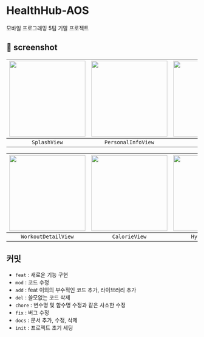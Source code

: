 # HealthHub-AOS
모바일 프로그래밍 5팀 기말 프로젝트

## 📸 screenshot

| <img width="200" src="https://github.com/Moblie-Programming-5-Health-Hub/HealthHub-AOS/assets/61531386/0b3fb1b9-af36-4e4f-bfa3-205b24b7a54a"/> | <img width="200" src="https://github.com/Moblie-Programming-5-Health-Hub/HealthHub-AOS/assets/61531386/7325af44-9b1d-45ab-bbb7-d632717a1c0e"/> | <img width="200" src="https://github.com/Moblie-Programming-5-Health-Hub/HealthHub-AOS/assets/61531386/7b4ad0c9-3628-42ef-96fb-4ef9defd657c"/> |
| :---: | :---: | :---: |
| `SplashView` | `PersonalInfoView` | `HomeView` |

| <img width="200" src="https://github.com/Moblie-Programming-5-Health-Hub/HealthHub-AOS/assets/61531386/ce724ec9-55dc-4eaf-ba98-fd08ddd6a860"/> | <img width="200" src="https://github.com/Moblie-Programming-5-Health-Hub/HealthHub-AOS/assets/61531386/6e0e222d-b5e4-4ce9-9107-feff1b8abbcf"/> | <img width="200" src="https://github.com/Moblie-Programming-5-Health-Hub/HealthHub-AOS/assets/61531386/27a4be85-1397-4562-9736-1872540d6fcc"/> |
| :---: | :---: | :---: |
| `WorkoutDetailView` | `CalorieView` | `HydrationView` |

## 커밋 

- `feat` : 새로운 기능 구현
- `mod` : 코드 수정
- `add` : feat 이외의 부수적인 코드 추가, 라이브러리 추가
- `del` : 쓸모없는 코드 삭제
- `chore` : 변수명 및 함수명 수정과 같은 사소한 수정
- `fix` : 버그 수정
- `docs` : 문서 추가, 수정, 삭제
- `init` : 프로젝트 초기 세팅
